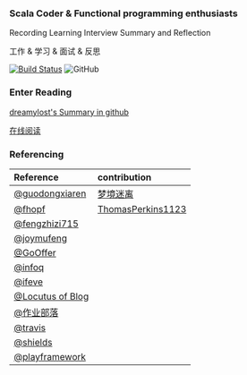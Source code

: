 ### Scala Coder & Functional programming enthusiasts

Recording Learning  Interview  Summary and Reflection

工作 & 学习 & 面试 & 反思

[![Build Status](https://travis-ci.org/jxnu-liguobin/cs-summary-reflection.svg?branch=master)](https://travis-ci.org/jxnu-liguobin/cs-summary-reflection)
![GitHub](https://img.shields.io/github/license/jxnu-liguobin/cs-summary-reflection.svg)

### Enter Reading

[dreamylost's Summary in github](/src/main/java/cn/edu/jxnu/allmd/README.MD)

[在线阅读](https://dreamylost.gitbook.io)

### Referencing

| Reference | contribution |
| :--- | :--- |
| [@guodongxiaren](https://github.com/guodongxiaren/README) | [梦境迷离](https://github.com/jxnu-liguobin) |
| [@fhopf](https://github.com/fhopf/akka-crawler-example) | [ThomasPerkins1123](https://github.com/ThomasPerkins1123) |
| [@fengzhizi715](https://github.com/fengzhizi715/ProxyPool) |  |
| [@joymufeng](https://github.com/joymufeng) |  |
| [@GoOffer](https://github.com/liuenci/GoOffer) |  |
| [@infoq](https://www.infoq.cn) |  |
| [@ifeve](http://ifeve.com/)  |  |
| [@Locutus of Blog](http://blog.locut.us/2008/01/12/a-decent-stand-alone-java-bloom-filter-implementation/) |  |
| [@作业部落](https://www.zybuluo.com) | |
| [@travis](https://travis-ci.org/) |  |
| [@shields](https://shields.io/) |  |
| [@playframework](https://www.playframework.com) | |
